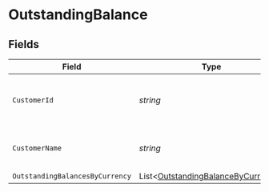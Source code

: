 # OutstandingBalance


## Fields

| Field                                                                                         | Type                                                                                          | Required                                                                                      | Description                                                                                   | Example                                                                                       |
| --------------------------------------------------------------------------------------------- | --------------------------------------------------------------------------------------------- | --------------------------------------------------------------------------------------------- | --------------------------------------------------------------------------------------------- | --------------------------------------------------------------------------------------------- |
| `CustomerId`                                                                                  | *string*                                                                                      | :heavy_minus_sign:                                                                            | Unique identifier for the customer or supplier.                                               | 123                                                                                           |
| `CustomerName`                                                                                | *string*                                                                                      | :heavy_minus_sign:                                                                            | Full name of the customer or supplier.                                                        | Super Store                                                                                   |
| `OutstandingBalancesByCurrency`                                                               | List<[OutstandingBalanceByCurrency](../../Models/Components/OutstandingBalanceByCurrency.md)> | :heavy_minus_sign:                                                                            | N/A                                                                                           |                                                                                               |